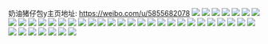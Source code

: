 奶油猪仔包y主页地址: https://weibo.com/u/5855682078 
![](https://wx4.sinaimg.cn/mw2000/006ohQp8ly1h9iqsw3nhuj31o02804qp.jpg) 
![](https://wx4.sinaimg.cn/mw2000/006ohQp8ly1h9iqtkmcdvj325x25xe83.jpg) 
![](https://wx4.sinaimg.cn/mw2000/006ohQp8ly1h9gixciw3wj32c03404qr.jpg) 
![](https://wx4.sinaimg.cn/mw2000/006ohQp8ly1h9gixrzip4j32c0340u0y.jpg) 
![](https://wx4.sinaimg.cn/mw2000/006ohQp8ly1h9giyn4n71j32c03401kz.jpg) 
![](https://wx4.sinaimg.cn/mw2000/006ohQp8ly1h9giz743ygj32c0340x6q.jpg) 
![](https://wx4.sinaimg.cn/mw2000/006ohQp8ly1h9giwu2lhmj32c0340u0y.jpg) 
![](https://wx4.sinaimg.cn/mw2000/006ohQp8ly1h9gizw72fej32c0340hdv.jpg) 
![](https://wx4.sinaimg.cn/mw2000/006ohQp8ly1h9et1teicwj30u00u0wl6.jpg) 
![](https://wx4.sinaimg.cn/mw2000/006ohQp8ly1h9et1tvrwhj30u00u0dky.jpg) 
![](https://wx4.sinaimg.cn/mw2000/006ohQp8ly1h9et1uc6wuj30u00u010a.jpg) 
![](https://wx4.sinaimg.cn/mw2000/006ohQp8ly1h9et1vwgsdj30u00u0tea.jpg) 
![](https://wx4.sinaimg.cn/mw2000/006ohQp8ly1h977ze9pwwj30u015kjsw.jpg) 
![](https://wx4.sinaimg.cn/mw2000/006ohQp8ly1h94y67lg3ej324y24y1kx.jpg) 
![](https://wx4.sinaimg.cn/mw2000/006ohQp8ly1h8sq9pypnrj30u0140q9y.jpg) 
![](https://wx4.sinaimg.cn/mw2000/006ohQp8ly1h8sq9qdx4cj30u014045j.jpg) 
![](https://wx4.sinaimg.cn/mw2000/006ohQp8ly1h8s83znthej30u00u044v.jpg) 
![](https://wx4.sinaimg.cn/mw2000/006ohQp8ly1h8s83zy0iwj30u00u0gr0.jpg) 
![](https://wx4.sinaimg.cn/mw2000/006ohQp8ly1h8s8408wy7j30u00u00yw.jpg) 
![](https://wx4.sinaimg.cn/mw2000/006ohQp8ly1h8s840ktwuj30u00u00z0.jpg) 
![](https://wx4.sinaimg.cn/mw2000/006ohQp8ly1h8s840usx4j30u00u043v.jpg) 
![](https://wx4.sinaimg.cn/mw2000/006ohQp8ly1h8s8416w06j30u013n7ge.jpg) 
![](https://wx4.sinaimg.cn/mw2000/006ohQp8ly1h8pklrjkdcj32xh1ybb2b.jpg) 
![](https://wx4.sinaimg.cn/mw2000/006ohQp8ly1h8pklua31qj33402c0u0z.jpg) 
![](https://wx4.sinaimg.cn/mw2000/006ohQp8ly1h8k2oowepdj30s51fsgqb.jpg) 
![](https://wx4.sinaimg.cn/mw2000/006ohQp8ly1h8k2op9jiwj30s11gz0wo.jpg) 
![](https://wx4.sinaimg.cn/mw2000/006ohQp8ly1h8k2opmx4rj30rt1fiwik.jpg) 
![](https://wx4.sinaimg.cn/mw2000/006ohQp8ly1h8k2ooj35yj30rz0xr77g.jpg) 
![](https://wx4.sinaimg.cn/mw2000/006ohQp8ly1h8h5lxew8kj30u00wg0y1.jpg) 
![](https://wx4.sinaimg.cn/mw2000/006ohQp8ly1h8h5lxq72ij30u00u0dks.jpg) 
![](https://wx4.sinaimg.cn/mw2000/006ohQp8ly1h8eyfhba2oj31400u0125.jpg) 
![](https://wx4.sinaimg.cn/mw2000/006ohQp8ly1h8eyfi96woj31400u0agn.jpg) 
![](https://wx4.sinaimg.cn/mw2000/006ohQp8ly1h8eyfj6c3aj31400u0tgp.jpg) 
![](https://wx4.sinaimg.cn/mw2000/006ohQp8ly1h8eyfkfj7pj31400u0tjj.jpg) 
![](https://wx4.sinaimg.cn/mw2000/006ohQp8ly1h8ayhll1rtj30u0140n8z.jpg) 
![](https://wx4.sinaimg.cn/mw2000/006ohQp8ly1h8ayhlwvtxj30u01407ft.jpg) 
![](https://wx4.sinaimg.cn/mw2000/006ohQp8ly1h8ayhm6holj30u014uguy.jpg) 
![](https://wx4.sinaimg.cn/mw2000/006ohQp8ly1h8aet1kxl7j313i0u0n7d.jpg) 
![](https://wx4.sinaimg.cn/mw2000/006ohQp8ly1h84j7pmlhgj30u20u0ahw.jpg) 
